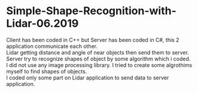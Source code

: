 # Simple-Shape-Recognition-with-Lidar-06.2019

Client has been coded in C++ but Server has been coded in C#, this 2 application communicate each other.  
Lidar getting distance and angle of near objects then send them to server.  
Server try to recognize shapes of object by some algorithm which i coded.  
I did not use any image processing library. I tried to create some algrothims myself to find shapes of objects.  
I coded only some part on Lidar application to send data to server application.  
